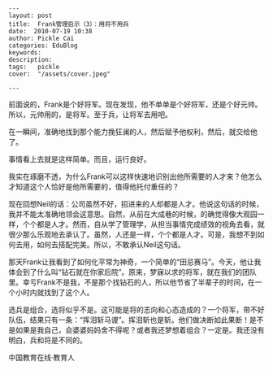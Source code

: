 
    ---
    layout: post  
    title:  Frank管理启示（3）：用将不用兵  
    date:  2010-07-19 10:38  
    author: Pickle Cai  
    categories: EduBlog  
    keywords: 
    description:   
    tags:	pickle   
    cover:  "/assets/cover.jpeg"  

    ---  
    
前面说的，Frank是个好将军。现在发现，他不单单是个好将军，还是个好元帅。所以，元帅用的，是将军。至于兵，让将军去用吧。



在一瞬间，准确地找到那个能力挽狂澜的人，然后赋予他权利，然后，就交给他了。



事情看上去就是这样简单。而且，运行良好。



我实在琢磨不透，为什么Frank可以这样快速地识别出他所需要的人才来？他怎么才知道这个人恰好是他所需要的，值得他托付重任的？



现在回想Neil的话：公司虽然不好，招进来的人却都是人才。他说这句话的时候，我并不能太准确地领会这意思。自然，从前在大成巷的时候，的确觉得像大观园一样，个个都是人才。然而，自从学了管理学，从担当事情完成绩效的视角去看，就很少那么乐观地去承认了。虽然，人还是一样，个个都是人才。可是，我想不到如何去用，如何去搭配完美。所以，不敢承认Neil这句话。



那天Frank让我看到了如何化平常为神奇，一个简单的“田忌赛马”。今天，他让我体会到了什么叫“钻石就在你家后院”。原来，梦寐以求的将军，就在我们的团队里。幸亏Frank不是我，不是那个找钻石的人，所以他节省了半辈子的时间，在一个小时内就找到了这个人。



选兵是组合，选将似乎不是。这可能是将的志向和心态造成的？一个将军，带不好队伍，结果只有一条：“挥泪斩马谡”。挥泪斩也是斩。他们做决断如此果断！是不是如果是我自己，会婆婆妈妈舍不得呢？或者我还梦想着组合？一定是。我还没有明白，兵和将是不同的。



		    
 中国教育在线·教育人

